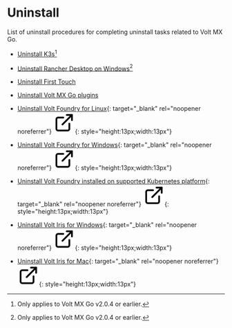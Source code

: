 # Uninstall

List of uninstall procedures for completing uninstall tasks related to Volt MX Go. 

- [Uninstall K3s](k3suninstall.md)[^1]

- [Uninstall Rancher Desktop on Windows](rancheruninstall.md)[^1]

- [Uninstall First Touch](uninstallfirsttouch.md)

- [Uninstall Volt MX Go plugins](uninstallplugin.md)

- [Uninstall Volt Foundry for Linux](https://opensource.hcltechsw.com/volt-mx-docs/95/docs/documentation/Foundry/voltmx_foundry_linux_install_guide/Content/Uninstalling_VoltMX_Foundry.html "Link opens a new tab"){: target="_blank" rel="noopener noreferrer"}&nbsp;![link image](../assets/images/external-link.svg){: style="height:13px;width:13px"}

- [Uninstall Volt Foundry for Windows](https://opensource.hcltechsw.com/volt-mx-docs/95/docs/documentation/Foundry/voltmx_foundry_windows_install_guide/Content/Uninstalling_VoltMX_Foundry.html "Link opens a new tab"){: target="_blank" rel="noopener noreferrer"}&nbsp;![link image](../assets/images/external-link.svg){: style="height:13px;width:13px"}

- [Uninstall Volt Foundry installed on supported Kubernetes platform](https://opensource.hcltechsw.com/volt-mx-docs/95/docs/documentation/Foundry/voltmxfoundry_containers_helm/Content/Installing_Containers_With_Helm.html#uninstalling-foundry "Link opens a new tab"){: target="_blank" rel="noopener noreferrer"}&nbsp;![link image](../assets/images/external-link.svg){: style="height:13px;width:13px"}

- [Uninstall Volt Iris for Windows](https://opensource.hcltechsw.com/volt-mx-docs/95/docs/documentation/Iris/iris_starter_install_win/Content/Uninstalling%20VoltMX%20Iris.html "Link opens a new tab"){: target="_blank" rel="noopener noreferrer"}&nbsp;![link image](../assets/images/external-link.svg){: style="height:13px;width:13px"}

- [Uninstall Volt Iris for Mac](https://opensource.hcltechsw.com/volt-mx-docs/95/docs/documentation/Iris/iris_starter_install_mac/Content/Uninstalling%20VoltMX%20Iris.html "Link opens a new tab"){: target="_blank" rel="noopener noreferrer"}&nbsp;![link image](../assets/images/external-link.svg){: style="height:13px;width:13px"}


[^1]: Only applies to Volt MX Go v2.0.4 or earlier. 